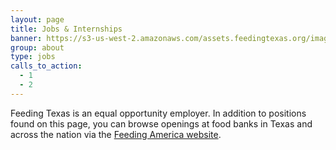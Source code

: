 ```yaml
---
layout: page
title: Jobs & Internships
banner: https://s3-us-west-2.amazonaws.com/assets.feedingtexas.org/images/banners/banner-05.jpg
group: about
type: jobs
calls_to_action:
  - 1
  - 2
---
```

Feeding Texas is an equal opportunity employer. In addition to positions found on this page, you can browse openings at food banks in Texas and across the nation via the [Feeding America website](http://feedingamerica.org/get-involved/careers/current-openings.aspx#1).
